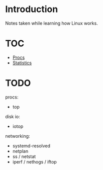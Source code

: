 # Introduction

Notes taken while learning how Linux works.

# TOC

- [Procs](./procs/README.md)
- [Statistics](./stats/README.md)

# TODO

procs:
- top

disk io:
- iotop

networking:
- systemd-resolved
- netplan
- ss / netstat
- iperf / nethogs / iftop
